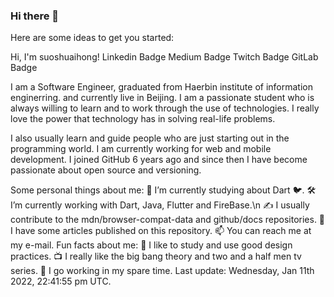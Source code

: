 ### Hi there 👋

Here are some ideas to get you started:

Hi, I'm suoshuaihong! 
Linkedin Badge Medium Badge Twitch Badge GitLab Badge

I am a Software Engineer, graduated from Haerbin institute of information enginerring. and currently live in Beijing. I am a passionate student who is always willing to learn and to work through the use of technologies. I really love the power that technology has in solving real-life problems.

I also usually learn and guide people who are just starting out in the programming world. I am currently working for web and mobile development. I joined GitHub 6 years ago and since then I have become passionate about open source and versioning.

Some personal things about me:
🌱 I’m currently studying about Dart 🐦.
🛠 I’m currently working with Dart, Java, Flutter and FireBase.\n
✍️ I usually contribute to the mdn/browser-compat-data and github/docs repositories.
📝 I have some articles published on this repository.
📫 You can reach me at my e-mail.
Fun facts about me:
🎨 I like to study and use good design practices.
📺 I really like the big bang theory and two and a half men tv series.
🥁 I go working in my spare time.
Last update: Wednesday, Jan 11th 2022, 22:41:55 pm UTC.
